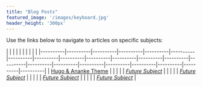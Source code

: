 ```yaml
---
title: "Blog Posts"
featured_image: '/images/keyboard.jpg'
header_height: '300px'
---
```


Use the links below to navigate to articles on specific subjects:

|  |  |  |  |  |  |  |  |  |
|----------|----------|----------|----------|----------|----------|----------|----------|----------|----------|----------|----------|----------|----------|----------|----------|----------|----------|----------|----------|----------|----------|
| [Hugo & Ananke Theme](/categories/Hugo) |  |  |  |  | [*Future Subject*](/) |  |  |  |  | [*Future Subject*](/) |  |  |  |  | [*Future Subject*](/) |  |  |  |  | [*Future Subject*](/) |